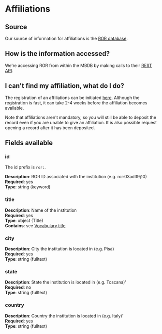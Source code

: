 # Affiliations

## Source

Our source of information for affiliations is the
[ROR database](https://ror.org/).

## How is the information accessed?

We're accessing ROR from within the MBDB by making calls to their
[REST API](https://ror.readme.io/docs/rest-api).

## I can't find my affiliation, what do I do?

The registration of an affiliations can be initiated
[here](https://ror.org/registry/). Although the registration is fast,
it can take 2-4 weeks before the affiliation becomes available.

Note that affiliations aren't mandatory, so you will still be able
to deposit the record even if you are unable to give an affiliation.
It is also possible request opening a record after it has been deposited.

## Fields available

### id
The id prefix is `ror:`.

**Description**: ROR ID associated with the institution
                                    (e.g. ror:03ad39j10)<br/>
**Required**: yes <br/>
**Type**: string (keyword) <br/>

### title
**Description**: Name of the institution<br/>
**Required**: yes <br/>
**Type**: object (Title) <br/>
**Contains**: see [Vocabulary title](../datamodel/reusable_elements/vocabulary_title.md)

### city
**Description**: City the institution is located in (e.g. Pisa)<br/>
**Required**: yes <br/>
**Type**: string (fulltext) <br/>

### state
**Description**: State the institution is located in (e.g. Toscana)'<br/>
**Required**: no <br/>
**Type**: string (fulltext) <br/>

### country
**Description**: Country the institution is located in (e.g. Italy)'<br/>
**Required**: yes <br/>
**Type**: string (fulltext) <br/>